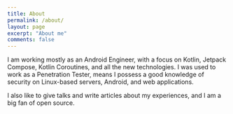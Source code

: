 ```yaml
---
title: About
permalink: /about/
layout: page
excerpt: "About me"
comments: false
---
```


I am working mostly as an Android Engineer, with a focus on Kotlin, Jetpack Compose, Kotlin Coroutines, and all the new
technologies. I was used to work as a Penetration Tester, means I possess a good knowledge of security on Linux-based
servers, Android, and web applications.

I also like to give talks and write articles about my experiences, and I am a big fan of open source.